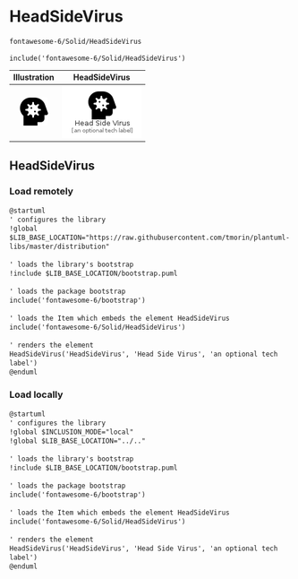 # HeadSideVirus


```text
fontawesome-6/Solid/HeadSideVirus
```

```text
include('fontawesome-6/Solid/HeadSideVirus')
```



| Illustration | HeadSideVirus |
| :---: | :---: |
| ![illustration for Illustration](../../fontawesome-6/Solid/HeadSideVirus.png) | ![illustration for HeadSideVirus](../../fontawesome-6/Solid/HeadSideVirus.Local.png) |




## HeadSideVirus

### Load remotely
```plantuml
@startuml
' configures the library
!global $LIB_BASE_LOCATION="https://raw.githubusercontent.com/tmorin/plantuml-libs/master/distribution"

' loads the library's bootstrap
!include $LIB_BASE_LOCATION/bootstrap.puml

' loads the package bootstrap
include('fontawesome-6/bootstrap')

' loads the Item which embeds the element HeadSideVirus
include('fontawesome-6/Solid/HeadSideVirus')

' renders the element
HeadSideVirus('HeadSideVirus', 'Head Side Virus', 'an optional tech label')
@enduml
```

### Load locally
```plantuml
@startuml
' configures the library
!global $INCLUSION_MODE="local"
!global $LIB_BASE_LOCATION="../.."

' loads the library's bootstrap
!include $LIB_BASE_LOCATION/bootstrap.puml

' loads the package bootstrap
include('fontawesome-6/bootstrap')

' loads the Item which embeds the element HeadSideVirus
include('fontawesome-6/Solid/HeadSideVirus')

' renders the element
HeadSideVirus('HeadSideVirus', 'Head Side Virus', 'an optional tech label')
@enduml
```

